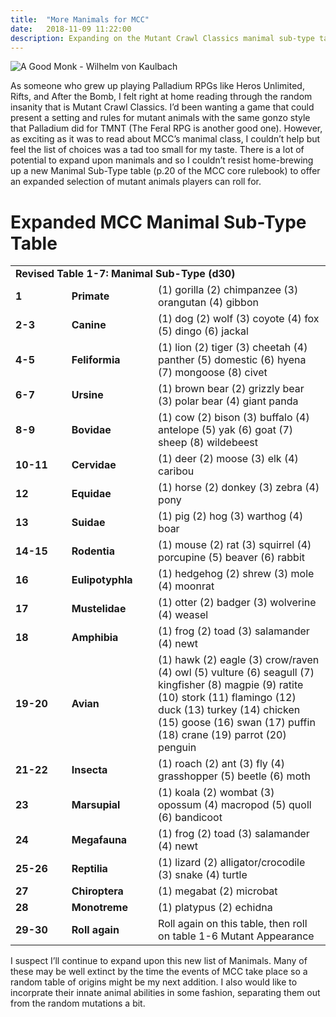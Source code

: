 ```yaml
---
title:  "More Manimals for MCC"
date:   2018-11-09 11:22:00
description: Expanding on the Mutant Crawl Classics manimal sub-type table.
---
```


![A Good Monk - Wilhelm von Kaulbach](https://fantasyrobotfighter.github.io/assets/images/AGoodMonk.png)


As someone who grew up playing Palladium RPGs like Heros Unlimited, Rifts, and After the Bomb, I felt right at home reading through the random insanity that is Mutant Crawl Classics. I’d been wanting a game that could present a setting and rules for mutant animals with the same gonzo style that Palladium did for TMNT (The Feral RPG is another good one). However, as exciting as it was to read about MCC’s manimal class, I couldn’t help but feel the list of choices was a tad too small for my taste. There is a lot of potential to expand upon manimals and so I couldn’t resist home-brewing up a new Manimal Sub-Type table (p.20 of the MCC core rulebook) to offer an expanded selection of mutant animals players can roll for. 

<h1>Expanded MCC Manimal Sub-Type Table</h1>

<table>
	<tr>
		<td colspan="3" width="1000" padding="2px"><b>Revised Table 1-7: Manimal Sub-Type (d30)</b>
		</td>
	</tr>
	<tr>
		<td width="100" padding="2px"><b>1</b>
		</td>
		<td width="100" padding="2px"><b>Primate</b>
		</td>
		<td width="330" padding="2px">(1) gorilla (2) chimpanzee (3) orangutan (4) gibbon
		</td>
	</tr>
	<tr>
		<td width="100" padding="2px"><b>2-3</b>
		</td>
		<td width="100" padding="2px"><b>Canine</b>
		</td>
		<td width="330" padding="2px">(1) dog (2) wolf (3) coyote (4) fox (5) dingo (6) jackal
		</td>
	</tr>
	<tr>
		<td width="100" padding="2px"><b>4-5</b>
		</td>
		<td width="100" padding="2px"><b>Feliformia</b>
		</td>
		<td width="330" padding="2px">(1) lion (2) tiger (3) cheetah (4) panther (5) domestic (6) hyena (7) mongoose (8) civet
		</td>
	</tr>
	<tr>
		<td width="100" padding="2px"><b>6-7</b>
		</td>
		<td width="100" padding="2px"><b>Ursine</b>
		</td>
		<td width="330" padding="2px">(1) brown bear (2) grizzly bear (3) polar bear (4) giant panda
		</td>
	</tr>
	<tr>
		<td width="100" padding="2px"><b>8-9</b>
		</td>
		<td width="100" padding="2px"><b>Bovidae</b>
		</td>
		<td width="330" padding="2px">(1) cow (2) bison (3) buffalo (4) antelope (5) yak (6) goat (7) sheep (8) wildebeest
		</td>
	</tr>
	<tr>
		<td width="100" padding="2px"><b>10-11</b>
		</td>
		<td width="100" padding="2px"><b>Cervidae</b>
		</td>
		<td width="330" padding="2px">(1) deer (2) moose (3) elk (4) caribou
		</td>
	</tr>
	<tr>
		<td width="100" padding="2px"><b>12</b>
		</td>
		<td width="100" padding="2px"><b>Equidae</b>
		</td>
		<td width="330" padding="2px">(1) horse (2) donkey (3) zebra (4) pony
		</td>
	</tr>
	<tr>
		<td width="100" padding="2px"><b>13</b>
		</td>
		<td width="100" padding="2px"><b>Suidae</b>
		</td>
		<td width="330" padding="2px">(1) pig (2) hog (3) warthog (4) boar
		</td>
	</tr>
	<tr>
		<td width="100" padding="2px"><b>14-15</b>
		</td>
		<td width="100" padding="2px"><b>Rodentia</b>
		</td>
		<td width="330" padding="2px">(1) mouse (2) rat (3) squirrel (4) porcupine (5) beaver (6) rabbit
		</td>
	</tr>
	<tr>
		<td width="100" padding="2px"><b>16</b>
		</td>
		<td width="100" padding="2px"><b>Eulipotyphla</b>
		</td>
		<td width="330" padding="2px">(1) hedgehog (2) shrew (3) mole (4) moonrat
		</td>
	</tr>
	<tr>
		<td width="100" padding="2px"><b>17</b>
		</td>
		<td width="100" padding="2px"><b>Mustelidae</b>
		</td>
		<td width="330" padding="2px">(1) otter (2) badger (3) wolverine (4) weasel
		</td>
	</tr>
	<tr>
		<td width="100" padding="2px"><b>18</b>
		</td>
		<td width="100" padding="2px"><b>Amphibia</b>
		</td>
		<td width="330" padding="2px">(1) frog (2) toad (3) salamander (4) newt
		</td>
	</tr>
	<tr>
		<td width="100" padding="2px"><b>19-20</b>
		</td>
		<td width="100" padding="2px"><b>Avian</b>
		</td>
		<td width="330" padding="2px">(1) hawk (2) eagle (3) crow/raven (4) owl (5) vulture (6) seagull
			(7) kingfisher (8) magpie (9) ratite (10) stork (11) flamingo (12) duck
			(13) turkey (14) chicken (15) goose (16) swan (17) puffin (18) crane
			(19) parrot (20) penguin
		</td>
	</tr>
	<tr>
		<td width="100" padding="2px"><b>21-22</b>
		</td>
		<td width="100" padding="2px"><b>Insecta</b>
		</td>
		<td width="330" padding="2px">(1) roach (2) ant (3) fly (4) grasshopper (5) beetle (6) moth
		</td>
	</tr>
	<tr>
		<td width="100" padding="2px"><b>23</b>
		</td>
		<td width="100" padding="2px"><b>Marsupial</b>
		</td>
		<td width="330" padding="2px">(1) koala (2) wombat (3) opossum (4) macropod (5) quoll (6) bandicoot
		</td>
	</tr>
	<tr>
		<td width="100" padding="2px"><b>24</b>
		</td>
		<td width="100" padding="2px"><b>Megafauna</b>
		</td>
		<td width="330" padding="2px">(1) frog (2) toad (3) salamander (4) newt
		</td>
	</tr>
	<tr>
		<td width="100" padding="2px"><b>25-26</b>
		</td>
		<td width="100" padding="2px"><b>Reptilia</b>
		</td>
		<td width="330" padding="2px">(1) lizard (2) alligator/crocodile (3) snake (4) turtle
		</td>
	</tr>
	<tr>
		<td width="100" padding="2px"><b>27</b>
		</td>
		<td width="100" padding="2px"><b>Chiroptera</b>
		</td>
		<td width="330" padding="2px">(1) megabat (2) microbat
		</td>
	</tr>
		<tr>
		<td width="100" padding="2px"><b>28</b>
		</td>
		<td width="100" padding="2px"><b>Monotreme</b>
		</td>
		<td width="330" padding="2px">(1) platypus (2) echidna
		</td>
	</tr>
		<tr>
		<td width="100" padding="2px"><b>29-30</b>
		</td>
		<td width="100" padding="2px"><b>Roll again</b>
		</td>
		<td width="330" padding="2px">Roll again on this table, then roll on table 1-6 Mutant Appearance
		</td>
	</tr>
</table>

I suspect I’ll continue to expand upon this new list of Manimals. Many of these may be well extinct by the time the events of MCC take place so a random table of origins might be my next addition. I also would like to incorprate their innate animal abilities in some fashion, separating them out from the random mutations a bit. 

<script type="application/ld+json">
{ "@context": "https://schema.org", 
 "@type": "BlogPosting",
 "mainEntityOfPage": {
        "@type": "WebPage",
        "@id": "https://www.fantasyrobotfighter.com/2018/More-Manimals/"
      },
 "headline": "More Manimals for MCC",
 "alternativeHeadline": "Add More Manimal Sub-Types to Mutant Crawl Classics",
 "image": "https://www.fantasyrobotfighter.com/assets/images/PocketPerspective.png",
 "genre": "CreativeWork", 
 "keywords": "Mutant Crawl Classics manimals table sub-type", 
 "wordcount": "470",
 "publisher": {	
 		"@type": "Organization",
        "name": "Fantasy Robot Fighter",
		"url": "http://www.fantasyrobotfighter.com",
		"logo": {
		    "@type": "ImageObject",
		    "url": "https://www.fantasyrobotfighter.com/assets/images/avatar.png",
		    "width": 80,
		    "height": 80
		}
    },
 "datePublished": "2018-11-09",
 "dateCreated": "2018-11-09",
 "dateModified": "2018-11-09",
 "description": "An expanded selection of Mutant Crawl Classics manimal sub-types",
 "articleBody": "As someone who grew up playing Palladium RPGs like Heros Unlimited, Rifts, and After the Bomb, I felt right at home reading through the random insanity that is Mutant Crawl Classics. I’d been wanting a game that could present a setting and rules for mutant animals with the same gonzo style that Palladium did for TMNT (The Feral RPG is another good one). However, as exciting as it was to read about MCC’s manimal class, I couldn’t help but feel the list of choices was a tad too small for my taste. There is a lot of potential to expand upon manimals and so I couldn’t resist home-brewing up a new Manimal Sub-Type table (p.20 of the MCC core rulebook) to offer an expanded selection of mutant animals players can roll for.",
   "author": {
    "@type": "Person",
    "name": "Ryan Buller"
  }
 }
</script>

[jekyll-gh]: https://github.com/mojombo/jekyll
[jekyll]:    http://jekyllrb.com
